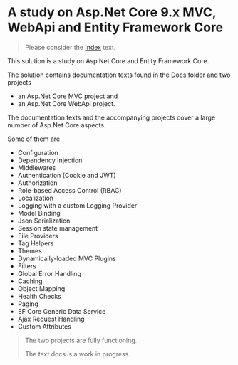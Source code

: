 # A study on Asp.Net Core 9.x MVC, WebApi and Entity Framework Core
 
> Please consider the [Index](Docs/Index.md) text.

This solution is a study on Asp.Net Core and Entity Framework Core. 

The solution contains documentation texts found in the [Docs](Docs/Index.md) folder and two projects

- an Asp.Net Core MVC project and
- an Asp.Net Core WebApi project.

The documentation texts and the accompanying projects cover a large number of Asp.Net Core aspects. 

Some of them are

- Configuration
- Dependency Injection
- Middlewares
- Authentication (Cookie and JWT)
- Authorization
- Role-based Access Control (RBAC)
- Localization
- Logging with a custom Logging Provider
- Model Binding
- Json Serialization
- Session state management
- File Providers
- Tag Helpers
- Themes
- Dynamically-loaded MVC Plugins
- Filters
- Global Error Handling
- Caching
- Object Mapping
- Health Checks
- Paging
- EF Core Generic Data Service
- Ajax Request Handling
- Custom Attributes

> The two projects are fully functioning.
>
> The text docs is a work in progress.
 

 
